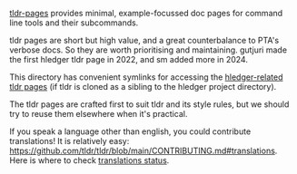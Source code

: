 [tldr-pages](https://tldr.sh) provides minimal, example-focussed doc pages for command line tools and their subcommands.

tldr pages are short but high value, and a great counterbalance to PTA's verbose docs.
So they are worth prioritising and maintaining.
gutjuri made the first hledger tldr page in 2022, and sm added more in 2024.

This directory has convenient symlinks for accessing the
[hledger-related tldr pages](https://github.com/search?q=repo%3Atldr-pages%2Ftldr%20hledger&type=code)
(if tldr is cloned as a sibling to the hledger project directory).

The tldr pages are crafted first to suit tldr and its style rules,
but we should try to reuse them elsewhere when it's practical.

If you speak a language other than english, you could contribute translations!
It is relatively easy:
<https://github.com/tldr/tldr/blob/main/CONTRIBUTING.md#translations>.
Here is where to check [translations status](https://lukwebsforge.github.io/tldri18n).

